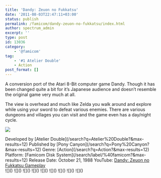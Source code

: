 ```yaml
---
title: 'Dandy: Zeuon no Fukkatsu'
date: '2011-08-03T22:47:11+03:00'
status: publish
permalink: /famicom/dandy-zeuon-no-fukkatsu/index.html
author: spectrum_admin
excerpt: ''
type: post
id: 13036
category:
    - '@famicom'
tag:
    - '#1 Atelier Double'
    - Action
post_format: []
---
```

A conversion port of the Atari 8-Bit computer game Dandy. Though it has been changed quite a bit for it’s Japanese audience and doesn’t resemble the original game very much at all.

The view is overhead and much like Zelda you walk around and explore while using your sword to defeat various enemies. There are various dungeons and villages you can visit and the game even has a day/night cycle.

![](https://wsrv.nl/?url=https://images.launchbox-app.com/c68d7c24-2330-41a4-8280-cdcae27c602a.jpg&output=webp&maxage=1d)

<div class="game-info">Developed by [Atelier Double](/search?q=Atelier%20Double?&max-results=12)  
Published by [Pony Canyon](/search?q=Pony%20Canyon?&max-results=12)  
Genre: [Action](/search?q=Action?&max-results=12)  
Platform: [Famicom Disk System](/search/label/%40famicom?&amp;max-results=12)  
Release Date: October 21, 1988  
YouTube: <a href="" rel="nofollow noopener" target="_blank">Dandy: Zeuon no Fukkatsu Gameplay</a></div><div class="game-media">![]() ![]() ![]() ![]() ![]() ![]() ![]() ![]() ![]()</div>